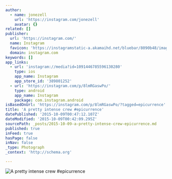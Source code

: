```yaml
---
author:
  - name: jonezell
    url: 'https://instagram.com/jonezell'
    avatar: {}
related: []
publisher:
  url: 'https://instagram.com/'
  name: Instagram
  favicon: 'https://instagramstatic-a.akamaihd.net/bluebar/8090b48/images/ico/favicon.ico'
  domain: instagram.com
keywords: []
app_links:
  - url: 'instagram://media?id=1091446785596130280'
    type: ios
    app_name: Instagram
    app_store_id: '389801252'
  - url: 'https://instagram.com/p/8lmRGaswPo/'
    type: android
    app_name: Instagram
    package: com.instagram.android
isBasedOnUrl: 'https://instagram.com/p/8lmRGaswPo/?tagged=epicurrence'
title: 'A pretty intense crew #epicurrence'
datePublished: '2015-10-09T00:47:12.107Z'
dateModified: '2015-10-09T00:42:09.295Z'
sourcePath: _posts/2015-10-09-a-pretty-intense-crew-epicurrence.md
published: true
inFeed: true
hasPage: false
inNav: false
_type: Photograph
_context: 'http://schema.org'

---
```

![A pretty intense crew &num;epicurrence](https://scontent.cdninstagram.com/hphotos-xaf1/t51.2885-15/s640x640/sh0.08/e35/12106305_628047647298482_221824965_n.jpg)